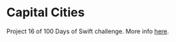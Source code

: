 # Capital Cities

Project 16 of 100 Days of Swift challenge.
More info [here](https://www.hackingwithswift.com/100/60).
